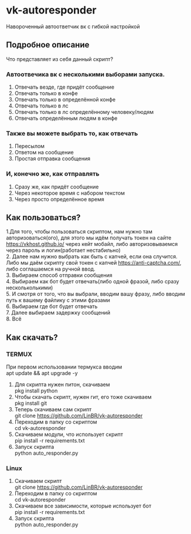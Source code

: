 # vk-autoresponder
Навороченный автоответчик вк с гибкой настройкой
## Подробное описание
Что представляет из себя данный скрипт?  
### Автоотвечика вк с несколькими выборами запуска.  
1. Отвечать везде, где придёт сообщение
2. Отвечать только в конфе
3. Отвечать только в определённой конфе
4. Отвечать только в лс
5. Отвечать только в лс определённому человеку/людям
6. Отвечать определённым людям в конфе  
### Также вы можете выбрать то, как отвечать  
1. Пересылом
2. Ответом на сообщение
3. Простая отправка сообщения  
### И, конечно же, как отправлять  
1. Сразу же, как придёт сообщение
2. Через некоторое время с набором текстом
3. Через просто определённое время
## Как пользоваться?  
1.Для того, чтобы пользоваться скриптом, нам нужно там авторизоваться(ого), для этого мы идём получать токен на сайте https://vkhost.github.io/ через кейт мобайл, либо авторизовываемся через пароль и логин(работает нестабильно)  
2. Далее нам нужно выбрать как быть с капчей, если она случится. Либо мы даём скрипту свой токен с капчей https://anti-captcha.com/, либо соглашаемся на ручной ввод.  
3. Выбираем способ отправки сообщения  
4. Выбираем как бот будет отвечать(либо одной фразой, либо сразу  нескольколькими)  
5. И смотря от того, что вы выбрали, вводим вашу фразу, либо вводим путь к вашему файлику с этими фразами  
6. Выбираем где бот будет отвечать  
7. Далее выбираем задержку сообщений  
8. Всё  
## Как скачать?
### TERMUX
При первом использовании термукса вводим  
apt update && apt upgrade -y  
1. Для скрипта нужен питон, скачиваем  
pkg install python 
2. Чтобы скачать скрипт, нужен гит, его тоже скачиваем  
pkg install git
3. Теперь скачиваем сам скрипт  
git clone https://github.com/LinBR/vk-autoresponder
4. Переходим в папку со скриптом  
cd vk-autoresponder
5. Скачиваем модули, что использует скрипт  
 pip install -r requirements.txt
6. Запуск скрипта  
python auto_responder.py
### Linux
1. Скачиваем скрипт  
git clone https://github.com/LinBR/vk-autoresponder
2. Переходим в папку со скриптом  
cd vk-autoresponder
3. Скачиваем все зависимости, которые использует бот  
 pip install -r requirements.txt
4. Запуск скрипта  
python auto_responder.py
